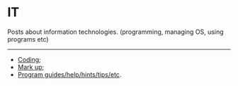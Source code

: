 # IT

Posts about information technologies. (programming, managing OS, using programs etc)

---

* [Coding](code);
* [Mark up](mu);
* [Program guides/help/hints/tips/etc](prog).

